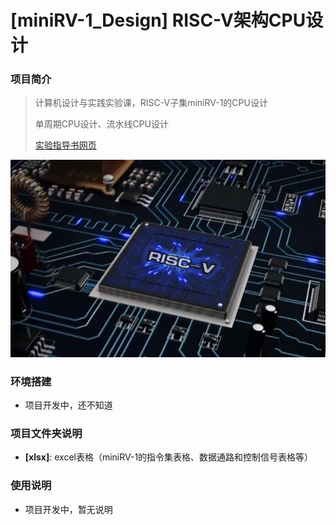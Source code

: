 # [miniRV-1_Design] RISC-V架构CPU设计

### 项目简介
> 计算机设计与实践实验课，RISC-V子集miniRV-1的CPU设计
>
> 单周期CPU设计、流水线CPU设计
>
> [实验指导书网页](https://hitsz-cslab.gitee.io/organ/)

![](image/image_1.jpg)


### 环境搭建

* 项目开发中，还不知道

### 项目文件夹说明

* **[xlsx]**: excel表格（miniRV-1的指令集表格、数据通路和控制信号表格等）

### 使用说明

* 项目开发中，暂无说明

